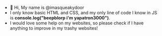 - 👋 Hi, My name is @imasqueakydoor
- I only know basic HTML and CSS, and my only line of code I know in JS is **console.log("beepblorp i'm yapatron3000")**.
- I would love some help on my websites, so please check if I have anything to improve in my trashy websites!
